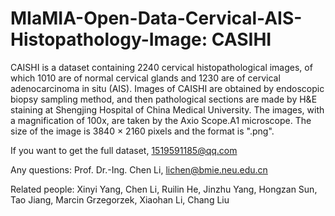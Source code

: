 # MIaMIA-Open-Data-Cervical-AIS-Histopathology-Image: CASIHI
CAISHI is a dataset containing 2240 cervical histopathological images, of which 1010 are of normal cervical glands and 1230 are of cervical adenocarcinoma in situ (AIS). Images of CAISHI are obtained by endoscopic biopsy sampling method, and then pathological sections are made by H&E staining at Shengjing Hospital of China Medical University. The images, with a magnification of 100x, are taken by the Axio Scope.A1 microscope. The size of the image is 3840 × 2160 pixels and the format is ".png".

If you want to get the full dataset, 1519591185@qq.com

Any questions: Prof. Dr.-Ing. Chen Li, lichen@bmie.neu.edu.cn

Related people: Xinyi Yang, Chen Li, Ruilin He, Jinzhu Yang, Hongzan Sun, Tao Jiang, Marcin Grzegorzek, Xiaohan Li, Chang Liu
